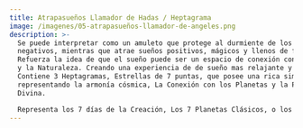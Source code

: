 ```yaml
---
title: Atrapasueños Llamador de Hadas / Heptagrama
image: /imagenes/05-atrapasueños-llamador-de-angeles.png
description: >-
  Se puede interpretar como un amuleto que protege al durmiente de los sueños
  negativos, mientras que atrae sueños positivos, mágicos y llenos de fantasía.
  Refuerza la idea de que el sueño puede ser un espacio de conexión con la Magia
  y la Naturaleza. Creando una experiencia de de sueño mas relajante y positivo.
  Contiene 3 Heptagramas, Estrellas de 7 puntas, que posee una rica simbología,
  representando la armonía cósmica, La Conexión con los Planetas y la Perfección
  Divina. 

  Representa los 7 días de la Creación, Los 7 Planetas Clásicos, o los 7 Chakras.
---
```

